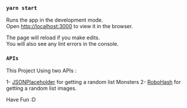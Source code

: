 
### `yarn start`

Runs the app in the development mode.<br />
Open [http://localhost:3000](http://localhost:3000) to view it in the browser.

The page will reload if you make edits.<br />
You will also see any lint errors in the console.

### `APIs`

This Project Using two APIs :

1- [JSONPlaceholder](https://jsonplaceholder.typicode.com/users) for getting a random list Monsters
2- [RoboHash](https://robohash.org) for getting a random list images.

Have Fun :D